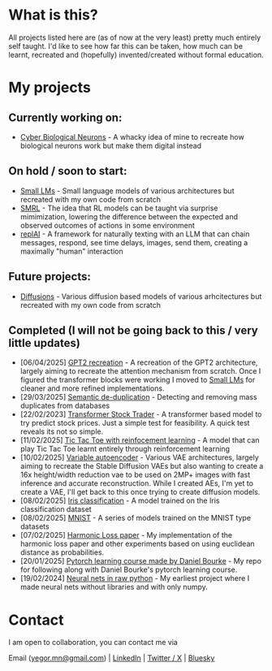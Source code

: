 # What is this?
All projects listed here are (as of now at the very least) pretty much entirely self taught. I'd like to see how far this can be taken, how much can be learnt, recreated and (hopefully) invented/created without formal education.

# My projects

## Currently working on:
- [Cyber Biological Neurons](https://github.com/Yegor-men/cyber_biological_neurons) - A whacky idea of mine to recreate how biological neurons work but make them digital instead

## On hold / soon to start:
- [Small LMs](https://github.com/Yegor-men/Small-LMs) - Small language models of various architectures but recreated with my own code from scratch
- [SMRL](https://github.com/Yegor-men/Surprise-Minimization-RL) - The idea that RL models can be taught via surprise mimimization, lowering the difference between the expected and observed outcomes of actions in some environment
- [replAI](https://github.com/Yegor-men/replAI) - A framework for naturally texting with an LLM that can chain messages, respond, see time delays, images, send them, creating a maximally "human" interaction

## Future projects:
- [Diffusions](https://github.com/Yegor-men/Diffusions) - Various diffusion based models of various arhcitectures but recreated with my own code from scratch

## Completed (I will not be going back to this / very little updates)
- [06/04/2025] [GPT2 recreation](https://github.com/Yegor-men/gpt2) - A recreation of the GPT2 architecture, largely aiming to recreate the attention mechanism from scratch. Once I figured the transformer blocks were working I moved to [Small LMs](https://github.com/Yegor-men/Small-LMs) for cleaner and more refined implementations.
- [29/03/2025] [Semantic de-duplication](https://github.com/Yegor-men/Semantic-De-duplication) - Detecting and removing mass duplicates from databases
- [22/02/2023] [Transformer Stock Trader](https://github.com/Yegor-men/Transformer-Stock-Trader) - A transformer based model to try predict stock prices. Just a simple test for feasibility. A quick test reveals its not so simple.
- [11/02/2025] [Tic Tac Toe with reinfocement learning](https://github.com/Yegor-men/tic-tac-toe-rl) - A model that can play Tic Tac Toe learnt entirely through reinforcement learning
- [10/02/2025] [Variable autoencoder](https://github.com/Yegor-men/vae) - Various VAE architectures, largely aiming to recreate the Stable Diffusion VAEs but also wanting to create a 16x height/width reduction vae to be used on 2MP+ images with fast inference and accurate reconstruction. While I created AEs, I'm yet to create a VAE, I'll get back to this once trying to create diffusion models.
- [08/02/2025] [Iris classification](https://github.com/Yegor-men/iris-classification) - A model trained on the Iris classification dataset
- [08/02/2025] [MNIST](https://github.com/Yegor-men/mnist) - A series of models trained on the MNIST type datasets
- [07/02/2025] [Harmonic Loss paper](https://github.com/Yegor-men/harmonic-loss) - My implementation of the harmonic loss paper and other experiments based on using euclidean distance as probabilities.
- [20/01/2025] [Pytorch learning course made by Daniel Bourke](https://github.com/Yegor-men/learning-pytorch-from-daniel-bourke) - My repo for following along with Daniel Bourke's pytorch learning course.
- [19/02/2024] [Neural nets in raw python](https://github.com/Yegor-men/raw-python-neural-nets) - My earliest project where I made neural nets without libraries and with only numpy.

# Contact
I am open to collaboration, you can contact me via

Email (yegor.mn@gmail.com) | [LinkedIn](https://www.linkedin.com/in/yegor-menovchshikov-313150350/) | [Twitter / X](https://x.com/Yegor_Men) | [Bluesky](https://bsky.app/profile/yegormen.bsky.social)

<!--
**Yegor-men/Yegor-men** is a ✨ _special_ ✨ repository because its `README.md` (this file) appears on your GitHub profile.

Here are some ideas to get you started:

- 🔭 I’m currently working on ...
- 🌱 I’m currently learning ...
- 👯 I’m looking to collaborate on ...
- 🤔 I’m looking for help with ...
- 💬 Ask me about ...
- 📫 How to reach me: ...
- 😄 Pronouns: ...
- ⚡ Fun fact: ...
-->
